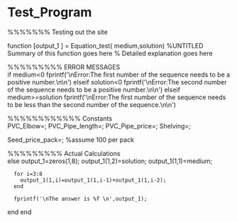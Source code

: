 Test_Program
============

%%%%%%%    Testing out the site         

function [output_1 ] = Equation_test( medium,solution)
%UNTITLED Summary of this function goes here
%   Detailed explanation goes here


%%%%%%%%%    ERROR MESSAGES   
  if medium<0
      fprintf('\nError:The first number of the sequence needs to be a positive number.\n\n')
  elseif solution<0
      fprintf('\nError:The second number of the sequence needs to be a positive number.\n\n')
  elseif medium>=solution
      fprintf('\nError:The first number of the sequence needs to be less than the second number of the sequence.\n\n')

 %%%%%%%%%%%%  Constants     
 PVC_Elbow=;
 PVC_Pipe_length=;
 PVC_Pipe_price=;
 Shelving=;
 
 Seed_price_pack=;      %assume 100 per pack
 
      
      
      
  %%%%%%%%%       Actual Calculations   
  else
      output_1=zeros(1,8);
      output_1(1,2)=solution;
      output_1(1,1)=medium;
      
      for i=3:8
        output_1(1,i)=output_1(1,i-1)+output_1(1,i-2);
      end
      
      fprintf('\nThe answer is %f \n',output_1);
  end
end
